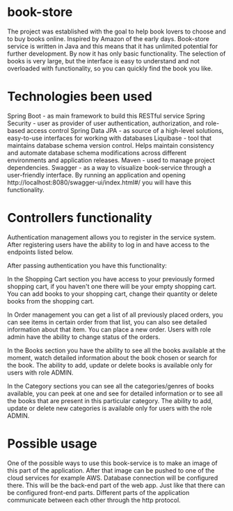 # book-store
The project was established with the goal to help book lovers to choose and to buy books online. 
Inspired by Amazon of the early days. Book-store service is written in Java and this means that it has unlimited
potential for further development. By now it has only basic functionality. 
The selection of books is very large, but the interface is easy to understand and not overloaded with functionality,
so you can quickly find the book you like.

# Technologies been used 
Spring Boot - as main framework to build this RESTful service 
Spring Security - user as provider of user authentication, authorization, and role-based access control 
Spring Data JPA - as source of a high-level solutions, easy-to-use interfaces for working with databases
Liquibase - tool that maintains database schema version control. 
Helps maintain consistency and automate database schema modifications across different environments and application releases.
Maven - used to manage project dependencies.
Swagger - as a way to visualize book-service through a user-friendly interface. By running an application and opening 
http://localhost:8080/swagger-ui/index.html#/ you will have this functionality.

# Controllers functionality
Authentication management allows you to register in the service system. After registering users have the ability to log in and have access to
the endpoints listed below.

After passing authentication you have this functionality:

In the Shopping Cart section you have access to your previously formed shopping cart, if you haven't one there will be your empty shopping cart.
You can add books to your shopping cart, change their quantity or delete books from the shopping cart.

In Order management you can get a list of all previously placed orders, you can see items in certain order from that list,
you can also see detailed information about that item. You can place a new order. Users with role admin have the ability to change
status of the orders.

In the Books section you have the ability to see all the books available at the moment, watch detailed information
about the book chosen or search for the book. The ability to add, update or delete books is available only for users with role ADMIN.

In the Category sections you can see all the categories/genres of books available, you can peek at one and see for detailed information
or to see all the books that are present in this particular category.  The ability to add, update or delete new categories is available
only for users with the role ADMIN.
    
# Possible usage
One of the possible ways to use this book-service is to make an image of this part of the application.
After that image can be pushed to one of the cloud services for example AWS. Database connection will be configured there.
This will be the back-end part of the web app. Just like that there can be configured front-end parts.
Different parts of the application communicate between each other through the http protocol. 
 